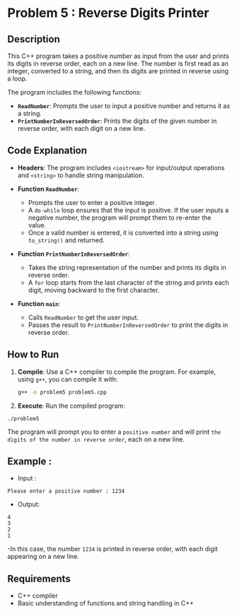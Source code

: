 # Problem 5 : Reverse Digits Printer

## Description
This C++ program takes a positive number as input from the user and prints its digits in reverse order, each on a new line. The number is first read as an integer, converted to a string, and then its digits are printed in reverse using a loop.

The program includes the following functions:
- **`ReadNumber`**: Prompts the user to input a positive number and returns it as a string.
- **`PrintNumberInReversedOrder`**: Prints the digits of the given number in reverse order, with each digit on a new line.

## Code Explanation

- **Headers**: The program includes `<iostream>` for input/output operations and `<string>` to handle string manipulation.

- **Function `ReadNumber`**:
  - Prompts the user to enter a positive integer.
  - A `do-while` loop ensures that the input is positive. If the user inputs a negative number, the program will prompt them to re-enter the value.
  - Once a valid number is entered, it is converted into a string using `to_string()` and returned.

- **Function `PrintNumberInReversedOrder`**:
  - Takes the string representation of the number and prints its digits in reverse order.
  - A `for` loop starts from the last character of the string and prints each digit, moving backward to the first character.

- **Function `main`**:
  - Calls `ReadNumber` to get the user input.
  - Passes the result to `PrintNumberInReversedOrder` to print the digits in reverse order.

## How to Run

1. **Compile**: Use a C++ compiler to compile the program. For example, using `g++`, you can compile it with:
   ```bash
   g++ -o problem5 problem5.cpp
   ```

 2. **Execute**: Run the compiled program:
 ```
 ./problem5
 ```
The program will prompt you to enter a `positive number` and will print `the digits of the number in reverse order`, each on a new line.

## Example :
- Input :

```
Please enter a positive number : 1234
```
- Output:
```
4
3
2
1
```
-In this case, the number `1234` is printed in reverse order, with each digit appearing on a new line.

## Requirements
- C++ compiler
- Basic understanding of functions and string handling in C++
